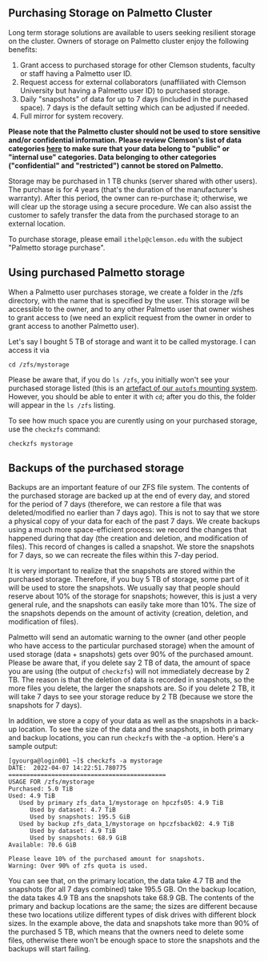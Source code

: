## Purchasing Storage on Palmetto Cluster

Long term storage solutions are available to users seeking resilient storage on the cluster.
Owners of storage on Palmetto cluster enjoy the following benefits:

1. Grant access to purchased storage for other Clemson students, faculty or staff having a Palmetto user ID.
2. Request access for external collaborators (unaffiliated with Clemson University but having a Palmetto user ID) to purchased storage.
3. Daily "snapshots" of data for up to 7 days (included in the purchased space). 7 days is the default setting which can be adjusted if needed.
4. Full mirror for system recovery.

**Please note that the Palmetto cluster should not be used to store sensitive and/or confidential information. Please review Clemson's 
list of data categories [here](https://ccit.clemson.edu/cybersecurity/policy/data-classification/) to make sure that your data belong to 
"public" or "internal use" categories. Data belonging to other categories ("confidential" and "restricted") cannot be stored on Palmetto.**

Storage may be purchased in 1 TB chunks (server shared with other users). The purchase is for 4 years (that's the duration of the manufacturer's warranty). After this period, the owner can re-purchase it; 
otherwise, we will clear up the storage using a secure procedure. We can also assist the customer to safely transfer the data from the purchased 
storage to an external location.

To purchase storage, please email `ithelp@clemson.edu` with the subject "Palmetto storage purchase".

## Using purchased Palmetto storage

When a Palmetto user purchases storage, we create a folder in the /zfs directory, with the name that is specified by the user. This storage will be 
accessible to the owner, and to any other Palmetto user that owner wishes to grant access to (we need an explicit request from the owner in order to 
grant access to another Palmetto user). 

Let's say I bought 5 TB of storage and want it to be called mystorage. I can access it via

~~~
cd /zfs/mystorage
~~~

Please be aware that, if you do `ls /zfs`, you initially won't see your purchased storage listed (this is an [artefact of our `autofs` mounting 
system](https://www.palmetto.clemson.edu/palmetto/faq/common/#i-dont-see-my-folder-when-i-do-ls-zfs). 
However, you should be able to enter it with `cd`; after you do this, the folder will appear in the `ls /zfs` listing.

To see how much space you are curently using on your purchased storage, use the `checkzfs` command:

~~~
checkzfs mystorage
~~~

## Backups of the purchased storage


Backups are an important feature of our ZFS file system. The contents of the purchased storage are backed up at the end of every day, and stored 
for the period of 7 days (therefore, we can restore a file that was deleted/modified no earlier than 7 days ago). This is not to say that we store 
a physical copy of your data for each of the past 7 days. We create backups using a much more space-efficient process: we record the changes that 
happened during that day (the creation and deletion, and modification of files). This record of changes is called a snapshot. We store the snapshots 
for 7 days, so we can recreate the files within this 7-day period. 

It is very important to realize that the snapshots are stored within the purchased storage. Therefore, if you buy 5 TB of storage, some part of it will 
be used to store the snapshots. We usually say that people should reserve about 10% of the storage for snapshots; however, this is just a very general rule, 
and the snapshots can easily take more than 10%. The size of the snapshots depends on the amount of activity (creation, deletion, and modification of files). 

Palmetto will send an automatic warning to the owner (and other people who have access to the particular purchased storage) when the amount of used storage 
(data + snapshots) gets over 90% of the purchased amount. Please be aware that, if you delete say 2 TB of data, the amount of space you are using (the output 
of `checkzfs`) will not immediately decrease by 2 TB. The reason is that the deletion of data is recorded in snapshots, so the more files you delete, the 
larger the snapshots are. So if you delete 2 TB, it will take 7 days to see your storage reduce by 2 TB (because we store the snapshots for 7 days).

In addition, we store a copy of your data as well as the snapshots in a back-up location. To see the size of the data and the snapshots, in both primary 
and backup locations, you can run `checkzfs` with the -a option. Here's a sample output:

~~~
[gyourga@login001 ~]$ checkzfs -a mystorage
DATE:  2022-04-07 14:22:51.780775
============================================
USAGE FOR /zfs/mystorage
Purchased: 5.0 TiB
Used: 4.9 TiB
   Used by primary zfs_data_1/mystorage on hpczfs05: 4.9 TiB
      Used by dataset: 4.7 TiB
      Used by snapshots: 195.5 GiB
   Used by backup zfs_data_1/mystorage on hpczfsback02: 4.9 TiB
      Used by dataset: 4.9 TiB
      Used by snapshots: 68.9 GiB
Available: 70.6 GiB

Please leave 10% of the purchased amount for snapshots.
Warning: Over 90% of zfs quota is used.
~~~

You can see that, on the primary location, the data take 4.7 TB and the snapshots (for all 7 days combined) take 195.5 GB. On the backup location, the 
data takes 4.9 TB ans the snapshots take 68.9 GB. The contents of the primary and backup locations are the same; the sizes are different because 
these two locations utilize different types of disk drives with different block sizes. In the example above, the data and snapshots take more than 90% 
of the purchased 5 TB, which means that the owners need to delete some files, otherwise there won't be enough space to store the snapshots and the 
backups will start failing.   
